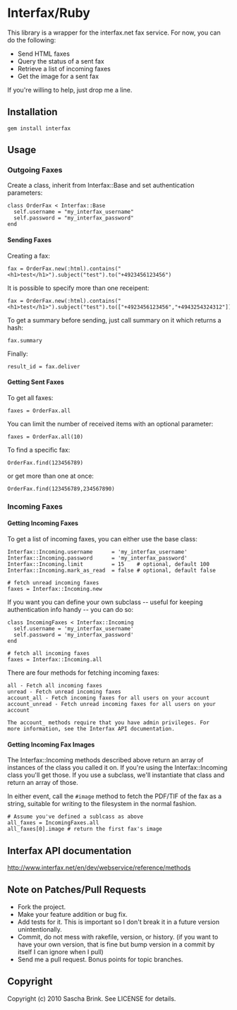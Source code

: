 # Interfax/Ruby

This library is a wrapper for the interfax.net fax service. For now,
you can do the following:

* Send HTML faxes
* Query the status of a sent fax
* Retrieve a list of incoming faxes
* Get the image for a sent fax

If you're willing to help, just drop me a line.

## Installation

    gem install interfax

## Usage

### Outgoing Faxes

Create a class, inherit from Interfax::Base and set authentication parameters:

    class OrderFax < Interfax::Base
      self.username = "my_interfax_username"
      self.password = "my_interfax_password"
    end


#### Sending Faxes

Creating a fax:

    fax = OrderFax.new(:html).contains("<h1>test</h1>").subject("test").to("+4923456123456")

It is possible to specify more than one receipent:

    fax = OrderFax.new(:html).contains("<h1>test</h1>").subject("test").to(["+4923456123456","+4943254324312"])

To get a summary before sending, just call summary on it which returns a hash:

    fax.summary

Finally:

    result_id = fax.deliver

#### Getting Sent Faxes

To get all faxes:

    faxes = OrderFax.all
  
You can limit the number of received items with an optional parameter:
    
    faxes = OrderFax.all(10)

To find a specific fax:

    OrderFax.find(123456789)

or get more than one at once:

    OrderFax.find(123456789,234567890)


### Incoming Faxes


#### Getting Incoming Faxes

To get a list of incoming faxes, you can either use the base class:

    Interfax::Incoming.username      = 'my_interfax_username'
    Interfax::Incoming.password      = 'my_interfax_password'
    Interfax::Incoming.limit         = 15    # optional, default 100
    Interfax::Incoming.mark_as_read  = false # optional, default false
    
    # fetch unread incoming faxes
    faxes = Interfax::Incoming.new

If you want you can define your own subclass -- useful for keeping
authentication info handy -- you can do so:

    class IncomingFaxes < Interfax::Incoming
      self.username = 'my_interfax_username'
      self.password = 'my_interfax_password'
    end

    # fetch all incoming faxes
    faxes = Interfax::Incoming.all

There are four methods for fetching incoming faxes:

    all - Fetch all incoming faxes 
    unread - Fetch unread incoming faxes
    account_all - Fetch incoming faxes for all users on your account
    account_unread - Fetch unread incoming faxes for all users on your account

    The account_ methods require that you have admin privileges. For
    more information, see the Interfax API documentation.


#### Getting Incoming Fax Images

The Interfax::Incoming methods described above return an array of
instances of the class you called it on. If you're using the
Interfax::Incoming class you'll get those. If you use a subclass,
we'll instantiate that class and return an array of those.

In either event, call the `#image` method to fetch the PDF/TIF of the
fax as a string, suitable for writing to the filesystem in the normal fashion.

    # Assume you've defined a sublcass as above
    all_faxes = IncomingFaxes.all
    all_faxes[0].image # return the first fax's image


## Interfax API documentation

http://www.interfax.net/en/dev/webservice/reference/methods

## Note on Patches/Pull Requests
 
* Fork the project.
* Make your feature addition or bug fix.
* Add tests for it. This is important so I don't break it in a
  future version unintentionally.
* Commit, do not mess with rakefile, version, or history.
  (if you want to have your own version, that is fine but bump version in a commit by itself I can ignore when I pull)
* Send me a pull request. Bonus points for topic branches.

## Copyright

Copyright (c) 2010 Sascha Brink. See LICENSE for details.
